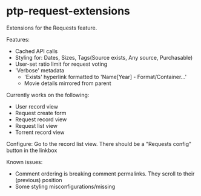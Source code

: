 # ptp-request-extensions
Extensions for the Requests feature.

Features:
- Cached API calls
- Styling for: Dates, Sizes, Tags(Source exists, Any source, Purchasable)
- User-set ratio limit for request voting
- 'Verbose' metadata
  - 'Exists' hyperlink formatted to 'Name[Year] - Format/Container...'
  - Movie details mirrored from parent

Currently works on the following:
- User record view
- Request create form
- Request record view
- Request list view
- Torrent record view

Configure:
Go to the record list view. There should be a "Requests config" button in the linkbox

Known issues:
- Comment ordering is breaking comment permalinks. They scroll to their (previous) position
- Some styling misconfigurations/missing
